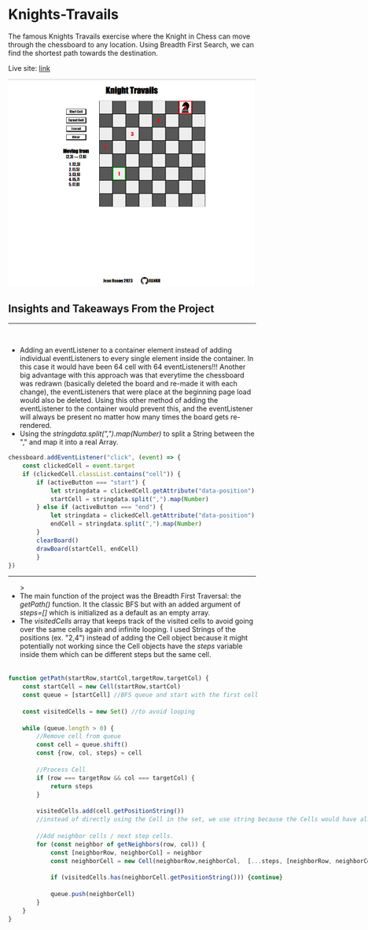 # Knights-Travails
The famous Knights Travails exercise where the Knight in Chess can move through the chessboard to any location. Using Breadth First Search, we can find the shortest path towards the destination. 
<p> Live site: <a href="https://jiankh.github.io/knights-travails/"> link </a> </p>
<img src="/dist/images/knight-travails.png">

<h2> Insights and Takeaways From the Project</h2>
<hr>
<br>
<ul>
<li>
   Adding an eventListener to a container element instead of adding individual eventListeners to every single element inside the container. In this case it would have been 64 cell with 64 eventListeners!!!
  Another big advantage with this approach was that everytime the chessboard was redrawn (basically deleted the board and re-made it with each change), the eventListeners that were place at the beginning page load would also be deleted. Using this other method of adding the eventListener to the container would prevent this, and the eventListener will always be present no matter how many times the board gets re-rendered.
</li>
<li>
   Using the <em>stringdata.split(",").map(Number)</em> to split a String between the "," and map it into a real Array. 
</li>
</ul>

```javascript
chessboard.addEventListener("click", (event) => {
    const clickedCell = event.target
    if (clickedCell.classList.contains("cell")) {
        if (activeButton === "start") {
            let stringdata = clickedCell.getAttribute("data-position")
            startCell = stringdata.split(",").map(Number)
        } else if (activeButton === "end") {
            let stringdata = clickedCell.getAttribute("data-position")
            endCell = stringdata.split(",").map(Number)
        }
        clearBoard()
        drawBoard(startCell, endCell)
        }
})
```


<hr>
<ul>>
<li>
  The main function of the project was the Breadth First Traversal: the <em>getPath()</em> function. It the classic BFS but with an added argument of <em>steps=[]</em> which is initialized as a default as an empty array.
</li>

  <li>
    The <em>visitedCells</em> array that keeps track of the visited cells to avoid going over the same cells again and infinite looping.
    I used Strings of the positions (ex. "2,4") instead of adding the Cell object because it might potentially not working since the Cell objects have the <em>steps</em> variable inside them which can be different steps but the same cell.
  </li>
</ul

```javascript

function getPath(startRow,startCol,targetRow,targetCol) {
    const startCell = new Cell(startRow,startCol)
    const queue = [startCell] //BFS queue and start with the first cell

    const visitedCells = new Set() //to avoid looping 

    while (queue.length > 0) {
        //Remove cell from queue
        const cell = queue.shift()
        const {row, col, steps} = cell

        //Process Cell
        if (row === targetRow && col === targetCol) {
            return steps
        }

        visitedCells.add(cell.getPositionString()) 
        //instead of directly using the Cell in the set, we use string because the Cells would have also different "paths" and might not work when checking if it was visited or not.

        //Add neighbor cells / next step cells.
        for (const neighbor of getNeighbors(row, col)) {
            const [neighborRow, neighborCol] = neighbor
            const neighborCell = new Cell(neighborRow,neighborCol,  [...steps, [neighborRow, neighborCol]])

            if (visitedCells.has(neighborCell.getPositionString())) {continue}

            queue.push(neighborCell)
        }
    }
}
```
